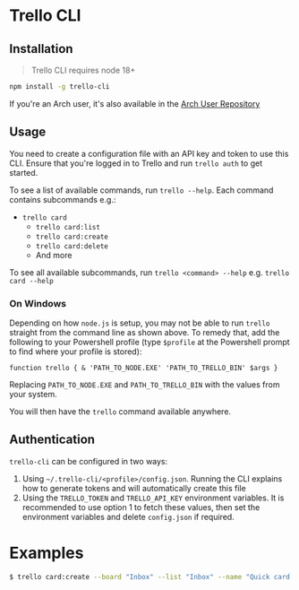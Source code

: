 # Trello CLI

## Installation

> Trello CLI requires node 18+

```bash
npm install -g trello-cli
```

If you're an Arch user, it's also available in the [Arch User Repository](https://aur.archlinux.org/packages/trello-cli/)

## Usage

You need to create a configuration file with an API key and token to use this CLI. Ensure that you're logged in to Trello and run `trello auth` to get started.

To see a list of available commands, run `trello --help`. Each command contains subcommands e.g.:

- `trello card`
  - `trello card:list`
  - `trello card:create`
  - `trello card:delete`
  - And more

To see all available subcommands, run `trello <command> --help` e.g. `trello card --help`

### On Windows

Depending on how `node.js` is setup, you may not be able to run `trello` straight from the command line as shown above. To remedy that, add the following to your Powershell profile (type `$profile` at the Powershell prompt to find where your profile is stored):

    function trello { & 'PATH_TO_NODE.EXE' 'PATH_TO_TRELLO_BIN' $args }

Replacing `PATH_TO_NODE.EXE` and `PATH_TO_TRELLO_BIN` with the values from your system.

You will then have the `trello` command available anywhere.

## Authentication

`trello-cli` can be configured in two ways:

1. Using `~/.trello-cli/<profile>/config.json`. Running the CLI explains how to generate tokens and will automatically create this file
2. Using the `TRELLO_TOKEN` and `TRELLO_API_KEY` environment variables. It is recommended to use option 1 to fetch these values, then set the environment variables and delete `config.json` if required.

# Examples

```bash
$ trello card:create --board "Inbox" --list "Inbox" --name "Quick card added from command line"
```
